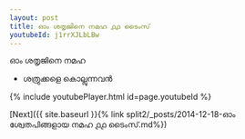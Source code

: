 ```yaml
---
layout: post
title: ഓം ശതൃജിനെ നമഹ ൧൧ ടൈംസ്
youtubeId: j1rrXJLbLBw
---
```

 
 
 ഓം ശതൃജിനെ നമഹ 
 
 -  ശത്രുക്കളെ കൊല്ലുന്നവൻ 
 
  
 
  
 
 
 
 
 
 


{% include youtubePlayer.html id=page.youtubeId %}
 
[Next]({{ site.baseurl }}{% link  split2/_posts/2014-12-18-ഓം ശ്വേതപിങ്ങളായ നമഹ ൧൧ ടൈംസ്.md%})
 
